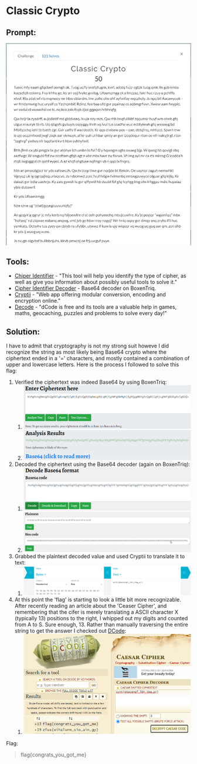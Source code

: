 # Classic Crypto
## Prompt:
![ClassicCrypto](/images/classic_crypto_prompt.png)

## Tools:
- [Chiper Identifier](https://www.boxentriq.com/code-breaking/cipher-identifier#base64) - "This tool will help you identify the type of cipher, as well as give you information about possibly useful tools to solve it."
- [Cipher Identifier Decoder](https://www.boxentriq.com/code-breaking/base64-decoder) - Base64 decoder on BoxenTriq.
- [Cryptii](https://cryptii.com/pipes/hex-to-text) - "Web app offering modular conversion, encoding and encryption online."
- [Decode](https://www.dcode.fr/caesar-cipher) - "dCode is free and its tools are a valuable help in games, maths, geocaching, puzzles and problems to solve every day!"

## Solution:
I have to admit that cryptography is not my strong suit howeve I did recognize the string as most likely being Base64 crypto where the ciphertext ended in a '=' characters, and mostly contained a combination of upper and lowercase letters. Here is the process I followed to solve this flag:

1. Verified the ciphertext was indeed Base64 by using BoxenTriq:
    1. ![ClassicCrypto1](/images/classic_crypto_1.png)
    1. ![ClassicCrypto2](/images/classic_crypto_2.png)
1. Decoded the ciphertext using the Base64 decoder (again on BoxenTriq):
    1. ![ClassicCrypto3](/images/classic_crypto_3.png)
    1. ![ClassicCrypto4](/images/classic_crypto_4.png)
1. Grabbed the plaintext decoded value and used Cryptii to translate it to text:
    1. ![ClassicCrypto5](/images/classic_crypto_5.png)
1. At this point the 'flag' is starting to look a little bit more recognizable. After recently reading an article about the 'Ceaser Cipher', and remembering that the cifer is merely translating a ASCII character X (typically 13) positions to the right, I whipped out my digits and counted from A to S. Sure enough, 13. Rather than manually traversing the entire string to get the answer I checked out [DCode](https://www.dcode.fr/caesar-cipher):
    1. ![ClassicCrypto6](/images/classic_crypto_6.png)

Flag:
> flag{congrats_you_got_me}